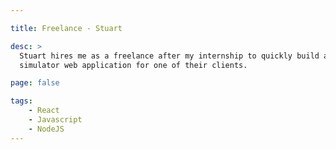 ```yaml
---

title: Freelance - Stuart

desc: >
  Stuart hires me as a freelance after my internship to quickly build a webhook
  simulator web application for one of their clients.

page: false

tags:
    - React
    - Javascript
    - NodeJS
---
```


